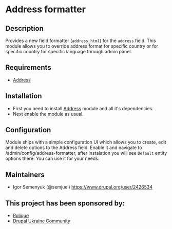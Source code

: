 # Address formatter

## Description

Provides a new field formatter (`address_html`) for the `address` field. 
This module allows you to override address format for specific country or 
for specific country for specific language through admin panel.

## Requirements

* [Address](https://www.drupal.org/project/address)

## Installation

* First you need to install [Address](https://www.drupal.org/project/address) module 
and all it's dependencies.
* Next enable the module as usual.

## Configuration

Module ships with a simple configuration UI which allows you to create, edit
and delete options to the Address field. Enable it and navigate to /admin/config/address-formatter,
after instalation you will see `Default` entity options there. You can use it for your needs.



## Maintainers

* Igor Semenyuk (@semjuel) https://www.drupal.org/user/2426534

## This project has been sponsored by:

* [Rolique](https://www.drupal.org/rolique)
* [Drupal Ukraine Community](https://www.drupal.org/drupal-ukraine-community)
